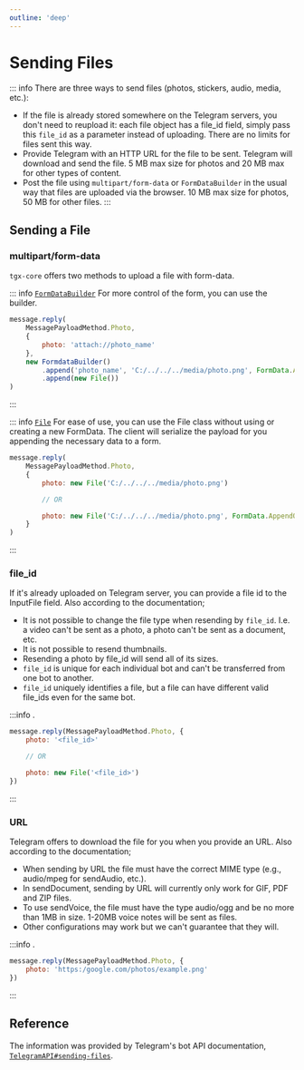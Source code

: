```yaml
---
outline: 'deep'
---
```

# Sending Files

::: info
There are three ways to send files (photos, stickers, audio, media, etc.):

- If the file is already stored somewhere on the Telegram servers, you don't need to reupload it: each file object has a file_id field, simply pass this `file_id` as a parameter instead of uploading. There are no limits for files sent this way.
- Provide Telegram with an HTTP URL for the file to be sent. Telegram will download and send the file. 5 MB max size for photos and 20 MB max for other types of content.
- Post the file using `multipart/form-data` or `FormDataBuilder` in the usual way that files are uploaded via the browser. 10 MB max size for photos, 50 MB for other files.
:::

## Sending a File

### multipart/form-data
`tgx-core` offers two methods to upload a file with form-data.

::: info [`FormDataBuilder`](../../documentation/classes/FormDataBuilder)
For more control of the form, you can use the builder.

```js
message.reply(
    MessagePayloadMethod.Photo,
    {
        photo: 'attach://photo_name'
    },
    new FormdataBuilder()
        .append('photo_name', 'C:/../../../media/photo.png', FormData.AppendOptions?)
        .append(new File())
)
```
:::

::: info [`File`](../../documentation/classes/File)
For ease of use, you can use the File class without using or creating a new FormData. The client will serialize the payload for you appending the necessary data to a form.
```js
message.reply(
    MessagePayloadMethod.Photo,
    {
        photo: new File('C:/../../../media/photo.png')

        // OR

        photo: new File('C:/../../../media/photo.png', FormData.AppendOptions?)
    }
)
```
:::

### file_id
If it's already uploaded on Telegram server, you can provide a file id to the InputFile field. Also according to the documentation;

- It is not possible to change the file type when resending by `file_id`. I.e. a video can't be sent as a photo, a photo can't be sent as a document, etc.
- It is not possible to resend thumbnails.
- Resending a photo by file_id will send all of its sizes.
- `file_id` is unique for each individual bot and can't be transferred from one bot to another.
- `file_id` uniquely identifies a file, but a file can have different valid file_ids even for the same bot.

:::info .
```js
message.reply(MessagePayloadMethod.Photo, {
    photo: '<file_id>'

    // OR

    photo: new File('<file_id>')
})
```
:::

### URL
Telegram offers to download the file for you when you provide an URL. Also according to the documentation;

- When sending by URL the file must have the correct MIME type (e.g., audio/mpeg for sendAudio, etc.).
- In sendDocument, sending by URL will currently only work for GIF, PDF and ZIP files.
- To use sendVoice, the file must have the type audio/ogg and be no more than 1MB in size. 1-20MB voice notes will be sent as files.
- Other configurations may work but we can't guarantee that they will.

:::info .
```js
message.reply(MessagePayloadMethod.Photo, {
    photo: 'https:/google.com/photos/example.png'
})
```
:::

## Reference
The information was provided by Telegram's bot API documentation, [`TelegramAPI#sending-files`](https://core.telegram.org/bots/api#sending-files).